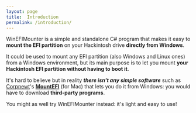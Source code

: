 ```yaml
---
layout: page
title:  Introduction
permalink: /introduction/
---
```


WinEFIMounter is a simple and standalone C# program that makes it easy to **mount the EFI partition** on your Hackintosh drive **directly from Windows**. 

It could be used to mount any EFI partition (also Windows and Linux ones) from a Windows environment, but its main purpose is to let you mount **your Hackintosh EFI partition without having to boot it**. 

It's hard to believe but in reality _**there isn't any simple software**_ such as [Corpnewt](https://github.com/corpnewt)'s [**MountEFI**](https://github.com/corpnewt/MountEFI) (for Mac) that lets you do it from Windows: you would have to download **third-party programs**. 

You might as well try WinEFIMounter instead: it's light and easy to use!
